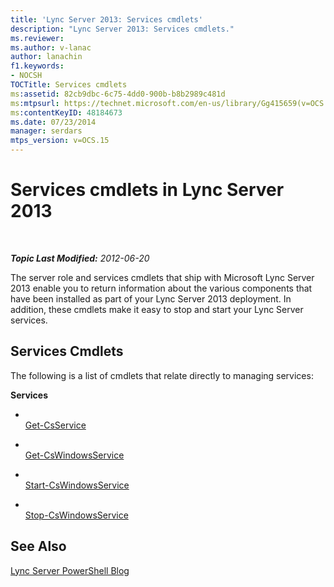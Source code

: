 ```yaml
---
title: 'Lync Server 2013: Services cmdlets'
description: "Lync Server 2013: Services cmdlets."
ms.reviewer: 
ms.author: v-lanac
author: lanachin
f1.keywords:
- NOCSH
TOCTitle: Services cmdlets
ms:assetid: 82cb9dbc-6c75-4dd0-900b-b8b2989c481d
ms:mtpsurl: https://technet.microsoft.com/en-us/library/Gg415659(v=OCS.15)
ms:contentKeyID: 48184673
ms.date: 07/23/2014
manager: serdars
mtps_version: v=OCS.15
---
```


# Services cmdlets in Lync Server 2013

<div data-xmlns="http://www.w3.org/1999/xhtml">

<div class="topic" data-xmlns="http://www.w3.org/1999/xhtml" data-msxsl="urn:schemas-microsoft-com:xslt" data-cs="https://msdn.microsoft.com/">

<div data-asp="https://msdn2.microsoft.com/asp">



</div>

<div id="mainSection">

<div id="mainBody">

<span> </span>

_**Topic Last Modified:** 2012-06-20_

The server role and services cmdlets that ship with Microsoft Lync Server 2013 enable you to return information about the various components that have been installed as part of your Lync Server 2013 deployment. In addition, these cmdlets make it easy to stop and start your Lync Server services.

<div>

## Services Cmdlets

The following is a list of cmdlets that relate directly to managing services:

**Services**

  - <span></span>  
    [Get-CsService](https://technet.microsoft.com/library/Gg413038(v=OCS.15))

<!-- end list -->

  - <span></span>  
    [Get-CsWindowsService](https://technet.microsoft.com/library/Gg398803(v=OCS.15))

  - <span></span>  
    [Start-CsWindowsService](https://technet.microsoft.com/library/Gg398561(v=OCS.15))

  - <span></span>  
    [Stop-CsWindowsService](https://technet.microsoft.com/library/Gg398426(v=OCS.15))

</div>

<div>

## See Also


[Lync Server PowerShell Blog](https://go.microsoft.com/fwlink/p/?linkid=203150)  
  

</div>

</div>

<span> </span>

</div>

</div>

</div>

